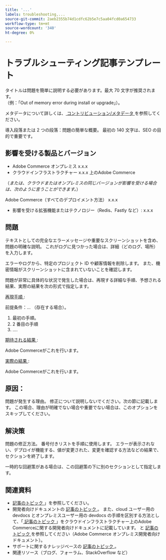 ```yaml
---
title: '...'
labels: troubleshooting,...
source-git-commit: 2aeb2355b74d1cdfc62b5e7c5aa04fcd0a654733
workflow-type: tm+mt
source-wordcount: '340'
ht-degree: 0%

---
```



# トラブルシューティング記事テンプレート

タイトルは問題を簡単に説明する必要があります。最大 70 文字が推奨されます。<br/>
（例：「Out of memory error during install or upgrade」）。

メタデータについて詳しくは、[ コントリビューション/メタデータ ](../../CONTRIBUTING.md#metadata) を参照してください。

導入段落または 2 つの段落：問題の簡単な概要。 最初の 140 文字は、SEO の目的で重要です。

## 影響を受ける製品とバージョン

* Adobe Commerce オンプレミス x.x.x
* クラウドインフラストラクチャー x.x.x 上のAdobe Commerce

（*または、クラウドまたはオンプレミスの同じバージョンが影響を受ける場合は、次のように言うことができます。*）

Adobe Commerce（すべてのデプロイメント方法） x.x.x

* 影響を受ける拡張機能またはテクノロジー（Redis、Fastly など）: x.x.x

## 問題

テキストとしての完全なエラーメッセージや重要なスクリーンショットを含め、問題の明確な説明。
これがログに見つかった場合は、詳細（どのログ、場所）を入力します。

エラーやログから、特定のプロジェクト ID や顧客情報を削除します。 また、機密情報がスクリーンショットに含まれていないことを確認します。

問題が非常に具体的な状況で発生した場合は、再現する詳細な手順、予想される結果、実際の結果を次の形式で指定します。

<u> 再現手順 </u>:

前提条件：... （存在する場合）。

1. 最初の手順。
1. 2 番目の手順
1. ....

<u> 期待される結果 </u>:

Adobe Commerceがこれを行います。

<u> 実際の結果 </u>:

Adobe Commerceがこれを行います。

## 原因：

問題が発生する理由。 修正について説明しないでください。次の節に記載します。 この場合、理由が明確でない場合や重要でない場合は、このオプションをスキップしてください。

## 解決策

問題の修正方法。 番号付きリストを手順に使用します。
エラーが表示されない、デプロイが機能する、値が変更された、変更を確認する方法などの結果で、セクションを終了します。

一時的な回避策がある場合は、この回避策の下に別のセクションとして指定します。

## 関連資料

* [ 記事のトピック ](https://experienceleague.adobe.com/en/docs/commerce-admin/user-guides/home)」を参照してください。
* 開発者向けドキュメントの [ 記事のトピック ](https://developer.adobe.com/commerce/docs/)。 また、cloud ユーザー用の devdocs とオンプレミスユーザー用の devdocs の手順を区別する方法として、「[ 記事のトピック ](https://developer.adobe.com/commerce/docs/)」をクラウドインフラストラクチャー上のAdobe Commerceに関する開発者向けドキュメントに記載しています。 と [ 記事のトピック ](https://developer.adobe.com/commerce/docs/) を参照してください（Adobe Commerce オンプレミス開発者向けドキュメント）。
* サポートに関するナレッジベースの [ 記事のトピック ](https://support.magento.com/hc/en-us)。
* 関連リソース（ブログ、フォーラム、StackOverflow など）
